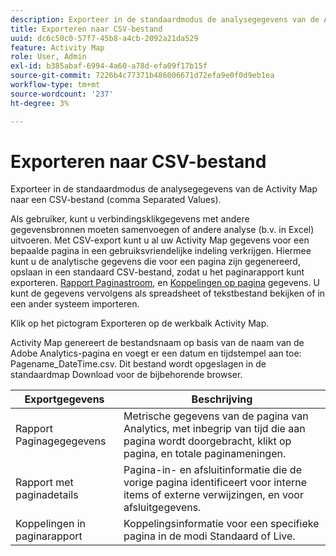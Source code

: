 ```yaml
---
description: Exporteer in de standaardmodus de analysegegevens van de Activity Map naar een CSV-bestand (comma Separated Values).
title: Exporteren naar CSV-bestand
uuid: dc6c50c0-57f7-45b8-a4cb-2092a21da529
feature: Activity Map
role: User, Admin
exl-id: b385abaf-6994-4a60-a78d-efa09f17b15f
source-git-commit: 7226b4c77371b486006671d72efa9e0f0d9eb1ea
workflow-type: tm+mt
source-wordcount: '237'
ht-degree: 3%

---
```


# Exporteren naar CSV-bestand

Exporteer in de standaardmodus de analysegegevens van de Activity Map naar een CSV-bestand (comma Separated Values).

Als gebruiker, kunt u verbindingsklikgegevens met andere gegevensbronnen moeten samenvoegen of andere analyse (b.v. in Excel) uitvoeren. Met CSV-export kunt u al uw Activity Map gegevens voor een bepaalde pagina in een gebruiksvriendelijke indeling verkrijgen. Hiermee kunt u de analytische gegevens die voor een pagina zijn gegenereerd, opslaan in een standaard CSV-bestand, zodat u het paginarapport kunt exporteren. [Rapport Paginastroom](/help/analyze/activity-map/activitymap-page-flow.md), en [Koppelingen op pagina](/help/analyze/activity-map/activitymap-links-report.md) gegevens. U kunt de gegevens vervolgens als spreadsheet of tekstbestand bekijken of in een ander systeem importeren.

Klik op het pictogram Exporteren op de werkbalk Activity Map.

Activity Map genereert de bestandsnaam op basis van de naam van de Adobe Analytics-pagina en voegt er een datum en tijdstempel aan toe: Pagename_DateTime.csv. Dit bestand wordt opgeslagen in de standaardmap Download voor de bijbehorende browser.

| Exportgegevens | Beschrijving |
|---|---|
| Rapport Paginagegegevens | Metrische gegevens van de pagina van Analytics, met inbegrip van tijd die aan pagina wordt doorgebracht, klikt op pagina, en totale paginameningen. |
| Rapport met paginadetails | Pagina-in- en afsluitinformatie die de vorige pagina identificeert voor interne items of externe verwijzingen, en voor afsluitgegevens. |
| Koppelingen in paginarapport | Koppelingsinformatie voor een specifieke pagina in de modi Standaard of Live. |
